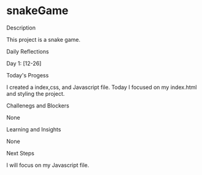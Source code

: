 # snakeGame

Description

This project is a snake game.

Daily Reflections

Day 1: [12-26]

Today's Progess

I created a index,css, and Javascript file. Today I focused on my index.html and styling the project.

Challenegs and Blockers

None

Learning and Insights

None

Next Steps

I will focus on my Javascript file.
